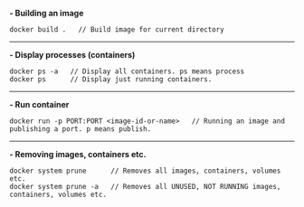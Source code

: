 **- Building an image**
```
docker build .   // Build image for current directory
```
---
**- Display processes (containers)**
```
docker ps -a   // Display all containers. ps means process
docker ps      // Display just running containers.
```
---
**- Run container**
```
docker run -p PORT:PORT <image-id-or-name>   // Running an image and publishing a port. p means publish.
```
---
**- Removing images, containers etc.**
```
docker system prune      // Removes all images, containers, volumes etc.
docker system prune -a   // Removes all UNUSED, NOT RUNNING images, containers, volumes etc.
```
